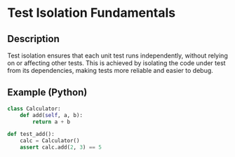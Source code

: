 # Test Isolation Fundamentals

## Description
Test isolation ensures that each unit test runs independently, without relying on or affecting other tests. This is achieved by isolating the code under test from its dependencies, making tests more reliable and easier to debug.

## Example (Python)
```python
class Calculator:
    def add(self, a, b):
        return a + b

def test_add():
    calc = Calculator()
    assert calc.add(2, 3) == 5
```
